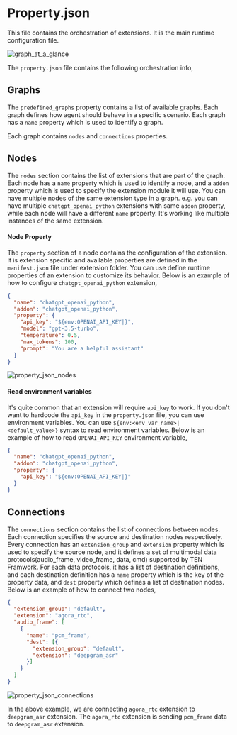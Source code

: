 
# Property.json

This file contains the orchestration of extensions. It is the main runtime configuration file.

![graph_at_a_glance](https://github.com/TEN-framework/docs/blob/main/assets/png/graph_at_a_glance.png?raw=true)

The `property.json` file contains the following orchestration info,

## Graphs

The `predefined_graphs` property contains a list of available graphs. Each graph defines how agent should behave in a specific scenario. Each graph has a `name` property which is used to identify a graph.

Each graph contains `nodes` and `connections` properties.

## Nodes

The `nodes` section contains the list of extensions that are part of the graph. Each node has a `name` property which is used to identify a node, and a `addon` property which is used to specify the extension module it will use. You can have multiple nodes of the same extension type in a graph. e.g. you can have multiple `chatgpt_openai_python` extensions with same `addon` property, while each node will have a different `name` property. It's working like multiple instances of the same extension.

#### Node Property

The `property` section of a node contains the configuration of the extension. It is extension specific and available properties are defined in the `manifest.json` file under extension folder. You can use define runtime properties of an extension to customize its behavior. Below is an example of how to configure `chatgpt_openai_python` extension,

```json
{
  "name": "chatgpt_openai_python",
  "addon": "chatgpt_openai_python",
  "property": {
    "api_key": "${env:OPENAI_API_KEY|}",
    "model": "gpt-3.5-turbo",
    "temperature": 0.5,
    "max_tokens": 100,
    "prompt": "You are a helpful assistant"
  }
}
```

![property_json_nodes](https://github.com/TEN-framework/docs/blob/main/assets/png/property_json_nodes.png?raw=true)

#### Read environment variables

It's quite common that an extension will require `api_key` to work. If you don't want to hardcode the `api_key` in the `property.json` file, you can use environment variables. You can use `${env:<env_var_name>|<default_value>}` syntax to read environment variables. Below is an example of how to read `OPENAI_API_KEY` environment variable,

```json
{
  "name": "chatgpt_openai_python",
  "addon": "chatgpt_openai_python",
  "property": {
    "api_key": "${env:OPENAI_API_KEY|}"
  }
}
```

## Connections

The `connections` section contains the list of connections between nodes. Each connection specifies the source and destination nodes respectively. Every connection has an `extension_group` and `extension` property which is used to specify the source node, and it defines a set of multimodal data protocols(audio_frame, video_frame, data, cmd) supported by TEN Framwork. For each data protocols, it has a list of destination definitions, and each destination definition has a `name` property which is the key of the property data, and `dest` property which defines a list of destination nodes. Below is an example of how to connect two nodes,

```json
{
  "extension_group": "default",
  "extension": "agora_rtc",
  "audio_frame": [
    {
      "name": "pcm_frame",
      "dest": [{
        "extension_group": "default",
        "extension": "deepgram_asr"
      }]
    }
  ]
}
```

![property_json_connections](https://github.com/TEN-framework/docs/blob/main/assets/png/property_json_connections.png?raw=true)

In the above example, we are connecting `agora_rtc` extension to `deepgram_asr` extension. The `agora_rtc` extension is sending `pcm_frame` data to `deepgram_asr` extension.
